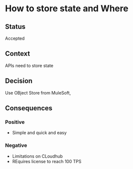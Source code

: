 # How to store state and Where

## Status

Accepted

## Context

APIs need to store state

## Decision

Use OBject Store from MuleSoft,

## Consequences

### Positive
-  Simple and quick and easy


### Negative
- Limitations on CLoudhub
- REquires license to reach 100 TPS
